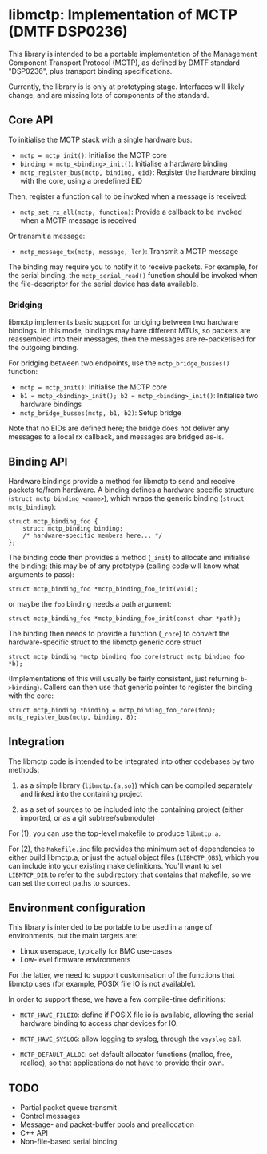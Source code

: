 libmctp: Implementation of MCTP (DMTF DSP0236)
==============================================

This library is intended to be a portable implementation of the Management
Component Transport Protocol (MCTP), as defined by DMTF standard "DSP0236",
plus transport binding specifications.

Currently, the library is is only at prototyping stage. Interfaces will likely
change, and are missing lots of components of the standard.

Core API
--------

To initialise the MCTP stack with a single hardware bus:

 * `mctp = mctp_init()`: Initialise the MCTP core
 * `binding = mctp_<binding>_init()`: Initialise a hardware binding
 * `mctp_register_bus(mctp, binding, eid)`: Register the hardware binding with
   the core, using a predefined EID

Then, register a function call to be invoked when a message is received:

 * `mctp_set_rx_all(mctp, function)`: Provide a callback to be invoked when a
   MCTP message is received

Or transmit a message:

 * `mctp_message_tx(mctp, message, len)`: Transmit a MCTP message

The binding may require you to notify it to receive packets. For example,
for the serial binding, the `mctp_serial_read()` function should be invoked
when the file-descriptor for the serial device has data available.

### Bridging

libmctp implements basic support for bridging between two hardware bindings.
In this mode, bindings may have different MTUs, so packets are reassembled into
their messages, then the messages are re-packetised for the outgoing binding.

For bridging between two endpoints, use the `mctp_bridge_busses()` function:

 * `mctp = mctp_init()`: Initialise the MCTP core
 * `b1 = mctp_<binding>_init(); b2 = mctp_<binding>_init()`: Initialise two hardware bindings
 * `mctp_bridge_busses(mctp, b1, b2)`: Setup bridge

Note that no EIDs are defined here; the bridge does not deliver any messages
to a local rx callback, and messages are bridged as-is.

Binding API
-----------

Hardware bindings provide a method for libmctp to send and receive packets
to/from hardware. A binding defines a hardware specific structure (`struct
mctp_binding_<name>`), which wraps the generic binding (`struct mctp_binding`):

    struct mctp_binding_foo {
	    struct mctp_binding binding;
	    /* hardware-specific members here... */
    };

The binding code then provides a method (`_init`) to allocate and initialise
the binding; this may be of any prototype (calling code will know what
arguments to pass):

    struct mctp_binding_foo *mctp_binding_foo_init(void);

or maybe the `foo` binding needs a path argument:

    struct mctp_binding_foo *mctp_binding_foo_init(const char *path);

The binding then needs to provide a function (`_core`) to convert the
hardware-specific struct to the libmctp generic core struct

    struct mctp_binding *mctp_binding_foo_core(struct mctp_binding_foo *b);

(Implementations of this will usually be fairly consistent, just returning
`b->binding`). Callers can then use that generic pointer to register the
binding with the core:

    struct mctp_binding *binding = mctp_binding_foo_core(foo);
    mctp_register_bus(mctp, binding, 8);


Integration
-----------

The libmctp code is intended to be integrated into other codebases by two
methods:

 1. as a simple library (`libmctp.{a,so}`) which can be compiled separately
    and linked into the containing project

 2. as a set of sources to be included into the containing project (either
    imported, or as a git subtree/submodule)

For (1), you can use the top-level makefile to produce `libmtcp.a`.

For (2), the `Makefile.inc` file provides the minimum set of dependencies to
either build libmctp.a, or just the actual object files (`LIBMCTP_OBS`), which
you can include into your existing make definitions.  You'll want to set
`LIBMTCP_DIR` to refer to the subdirectory that contains that makefile, so we
can set the correct paths to sources.


Environment configuration
-------------------------

This library is intended to be portable to be used in a range of environments,
but the main targets are:

  - Linux userspace, typically for BMC use-cases
  - Low-level firmware environments

For the latter, we need to support customisation of the functions that libmctp
uses (for example, POSIX file IO is not available).

In order to support these, we have a few compile-time definitions:

 - `MCTP_HAVE_FILEIO`: define if POSIX file io is available, allowing the
   serial hardware binding to access char devices for IO.

 - `MCTP_HAVE_SYSLOG`: allow logging to syslog, through the `vsyslog`
   call.

 - `MCTP_DEFAULT_ALLOC`: set default allocator functions (malloc, free,
   realloc), so that applications do not have to provide their own.

TODO
----

 - Partial packet queue transmit
 - Control messages
 - Message- and packet-buffer pools and preallocation
 - C++ API
 - Non-file-based serial binding
